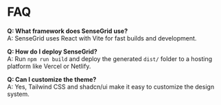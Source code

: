 # FAQ

**Q: What framework does SenseGrid use?**  
A: SenseGrid uses React with Vite for fast builds and development.

**Q: How do I deploy SenseGrid?**  
A: Run `npm run build` and deploy the generated `dist/` folder to a hosting platform like Vercel or Netlify.

**Q: Can I customize the theme?**  
A: Yes, Tailwind CSS and shadcn/ui make it easy to customize the design system.